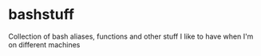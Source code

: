 # bashstuff
Collection of bash aliases, functions and other stuff I like to have when I'm on different machines
